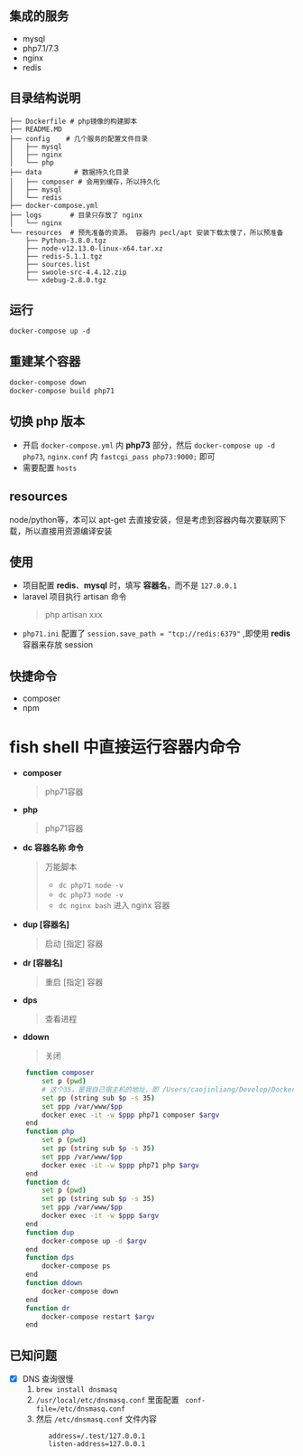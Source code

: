 ## 集成的服务
- mysql
- php7.1/7.3
- nginx
- redis

## 目录结构说明
```
├── Dockerfile # php镜像的构建脚本
├── README.MD
├── config    # 几个服务的配置文件目录
│   ├── mysql
│   ├── nginx
│   └── php
├── data        # 数据持久化目录
│   ├── composer # 会用到缓存，所以持久化
│   ├── mysql
│   └── redis
├── docker-compose.yml
├── logs       # 目录只存放了 nginx
│   └── nginx
└── resources  # 预先准备的资源。 容器内 pecl/apt 安装下载太慢了，所以预准备
    ├── Python-3.8.0.tgz
    ├── node-v12.13.0-linux-x64.tar.xz
    ├── redis-5.1.1.tgz
    ├── sources.list
    ├── swoole-src-4.4.12.zip
    └── xdebug-2.8.0.tgz

```
## 运行
```
docker-compose up -d
```

## 重建某个容器
```bash
docker-compose down
docker-compose build php71
```
## 切换 php 版本
- 开启 `docker-compose.yml` 内 **php73** 部分，然后 `docker-compose up -d php73`, `nginx.conf` 内 `fastcgi_pass php73:9000;` 即可
- 需要配置 `hosts`

## resources
node/python等，本可以 apt-get 去直接安装，但是考虑到容器内每次要联网下载，所以直接用资源编译安装

## 使用
- 项目配置 **redis**、**mysql** 时，填写 **容器名**，而不是 `127.0.0.1`
- laravel 项目执行 artisan 命令
    > php artisan xxx
- `php71.ini` 配置了 `session.save_path = "tcp://redis:6379"` ,即使用 **redis** 容器来存放 session

## 快捷命令
- composer
- npm

# fish shell 中直接运行容器内命令
- **composer** 
    > php71容器
- **php** 
    > php71容器
- **dc 容器名称 命令** 
    > 万能脚本
    > - `dc php71 node -v` 
    > - `dc php73 node -v` 
    > - `dc nginx bash` 进入 nginx 容器 
- **dup [容器名]** 
    > 启动 [指定] 容器
- **dr [容器名]** 
    > 重启 [指定] 容器
- **dps** 
    > 查看进程
- **ddown** 
    > 关闭

```bash
    function composer
        set p (pwd)
        # 这个35，是我自己宿主机的地址，即 /Users/caojinliang/Develop/Docker/ 共35个字符，换成你自己的
        set pp (string sub $p -s 35) 
        set ppp /var/www/$pp
        docker exec -it -w $ppp php71 composer $argv
    end
    function php
        set p (pwd)
        set pp (string sub $p -s 35)
        set ppp /var/www/$pp
        docker exec -it -w $ppp php71 php $argv
    end
    function dc
        set p (pwd)
        set pp (string sub $p -s 35)
        set ppp /var/www/$pp
        docker exec -it -w $ppp $argv
    end
    function dup
        docker-compose up -d $argv
    end
    function dps
        docker-compose ps
    end
    function ddown
        docker-compose down
    end
    function dr
        docker-compose restart $argv
    end
```


## 已知问题
- [x] DNS 查询很慢
    1.  `brew install dnsmasq`
    2. `/usr/local/etc/dnsmasq.conf` 里面配置 ` conf-file=/etc/dnsmasq.conf`
    3. 然后 `/etc/dnsmasq.conf` 文件内容
         ```
            address=/.test/127.0.0.1
            listen-address=127.0.0.1
        ```

